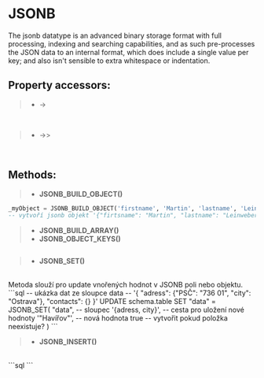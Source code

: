 # JSONB 
The jsonb datatype is an advanced binary storage format with full processing, indexing and searching capabilities, and as such pre-processes the JSON data to an internal format, which does include a single value per key; and also isn't sensible to extra whitespace or indentation.

## Property accessors:
>- ->
</br>

>- ->>
</br>

## Methods:
>- **JSONB_BUILD_OBJECT()**
```sql
_myObject = JSONB_BUILD_OBJECT('firstname', 'Martin', 'lastname', 'Leinweber');
-- vytvoří jsonb objekt '{"firtsname": "Martin", "lastname": "Leinweber"}'
```

>- **JSONB_BUILD_ARRAY()**
>- **JSONB_OBJECT_KEYS()**
```json

```

>- **JSONB_SET()**
</br>
Metoda slouží pro update vnořených hodnot v JSONB poli nebo objektu. 
```sql
	-- ukázka dat ze sloupce data
	-- '{ "adress": {"PSČ": "736 01", "city": "Ostrava"}, "contacts": {} }'
	UPDATE schema.table
	SET "data" = JSONB_SET(
			"data",				-- sloupec
			'{adress, city}',	-- cesta pro uložení nové hodnoty
			'"Havířov"',		-- nová hodnota
			true				-- vytvořit pokud položka neexistuje?
	)
```

>- **JSONB_INSERT()**
</br>
```sql
```
